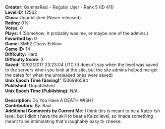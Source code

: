 **Creator:** GammaRaul - Regular User - Rank 5 (ID 411) <br>
**Level ID:** 12562 <br>
**Class:** Unpublished (Never released) <br>
**Rating:** 0% <br>
**Votes:** 0 <br>
**Plays:** 1 (Somehow; It probably was me, or maybe one of the admins.) <br>
**Favorited by:** 0 <br>
**Game:** SMF2 Chaos Edition <br>
**Game ID:** 14 <br>
**Difficulty:** Hard <br>
**Difficulty Score:** 3 <br>
**Saved:** 10/02/2017 23:23:04 UTC (It doesn't say when the level was saved to the servers when you look at the site, but the site admins helped me get the dates for when the unreleased ones were saved) <br>
**Unix Epoch Time (Saving):** 1506986584 <br>
**Published:** Unpublished <br>
**Unix Epoch Time (Publishing):** N/A

**Description:** Do You Have A DEATH WISH? <br>
**Contributors:** By: Raul <br>
**Additional Comments by Current Me:** I think this is meant to be a Kaizo-ish level, but I didn't have the skill to beat a Kaizo level, so Imade something meant to be intimidating that's laughably easy to cheese.
